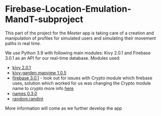# Firebase-Location-Emulation-MandT-subproject

This part of the project for the <i>Meeter</i> app is taking care of a creation and manipulation of profiles for simulated users and simulating their movement paths in real time.

We use Python 3.9 with following main modules: Kivy 2.0.1 and Firebase 3.0.1 as an API for our real-time database.
Modules used:
<ul>
  <li><a href="https://kivy.org/doc/stable/gettingstarted/installation.html">kivy 2.0.1</a></li>
  <li><a href="https://pypi.org/project/kivy-garden.mapview/">kivy-garden.mapview 1.0.5</a></li>
  <li><a href="https://pypi.org/project/firebase/">firebase 3.0.1</a> - look out for issues with Crypto module which firebase uses, solution which worked for us was changing the <i>Crypto</i> module name to <i>crypto</i> more info <a href="https://stackoverflow.com/questions/64459166/no-module-named-crypto">here</a></li>
  <li><a href="https://pypi.org/project/names/">names 0.3.0</a></li>
  <li><a href="https://docs.python.org/3/library/random.html">random.randint</a></li>
</ul>

More information will come as we further develop the app
